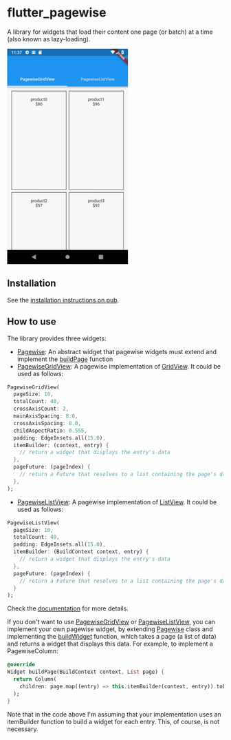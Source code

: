# flutter_pagewise

A library for widgets that load their content one page (or batch) at a time (also known as lazy-loading).

<img src="https://raw.githubusercontent.com/AbdulRahmanAlHamali/flutter_pagewise/master/flutter_pagewise.gif" height="500">

## Installation
See the [installation instructions on pub](https://pub.dartlang.org/packages/flutter_pagewise#-installing-tab-).
## How to use
The library provides three widgets:
 * [Pagewise](https://pub.dartlang.org/documentation/flutter_pagewise/latest/flutter_pagewise/Pagewise-class.html): An abstract widget that pagewise widgets must extend and
implement the [buildPage]((https://pub.dartlang.org/documentation/flutter_pagewise/latest/flutter_pagewise/Pagewise/buildPage.html)) function
 * [PagewiseGridView](https://pub.dartlang.org/documentation/flutter_pagewise/latest/flutter_pagewise/PagewiseGridView-class.html): A pagewise implementation of [GridView](https://docs.flutter.io/flutter/widgets/GridView-class.html). It could be
 used as follows:
 ```dart
 PagewiseGridView(
   pageSize: 10,
   totalCount: 40,
   crossAxisCount: 2,
   mainAxisSpacing: 8.0,
   crossAxisSpacing: 8.0,
   childAspectRatio: 0.555,
   padding: EdgeInsets.all(15.0),
   itemBuilder: (context, entry) {
     // return a widget that displays the entry's data
   },
   pageFuture: (pageIndex) {
     // return a Future that resolves to a list containing the page's data
   },
 );
 ```

 * [PagewiseListView](https://pub.dartlang.org/documentation/flutter_pagewise/latest/flutter_pagewise/PagewiseListView-class.html): A pagewise implementation of [ListView](https://docs.flutter.io/flutter/widgets/ListView-class.html). It could be
 used as follows:
 ```dart
 PagewiseListView(
   pageSize: 10,
   totalCount: 40,
   padding: EdgeInsets.all(15.0),
   itemBuilder: (BuildContext context, entry) {
     // return a widget that displays the entry's data
   },
   pageFuture: (pageIndex) {
     // return a Future that resolves to a list containing the page's data
   }
 );
 ```

Check the [documentation](https://pub.dartlang.org/documentation/flutter_pagewise/latest/flutter_pagewise/flutter_pagewise-library.html) for more details.

If you don't want to use [PagewiseGridView](https://pub.dartlang.org/documentation/flutter_pagewise/latest/flutter_pagewise/PagewiseGridView-class.html) or [PagewiseListView](https://pub.dartlang.org/documentation/flutter_pagewise/latest/flutter_pagewise/PagewiseListView-class.html), you can
implement your own pagewise widget, by extending [Pagewise](https://pub.dartlang.org/documentation/flutter_pagewise/latest/flutter_pagewise/Pagewise-class.html) class and
implementing the [buildWidget](https://pub.dartlang.org/documentation/flutter_pagewise/latest/flutter_pagewise/Pagewise/buildPage.html) function, which takes a page (a list of data)
and returns a widget that displays this data. For example, to implement
a PagewiseColumn:
```dart
@override
Widget buildPage(BuildContext context, List page) {
  return Column(
    children: page.map((entry) => this.itemBuilder(context, entry)).toList();
  );
}
```
Note that in the code above I'm assuming that your implementation uses an
itemBuilder function to build a widget for each entry. This, of course, is
not necessary.
